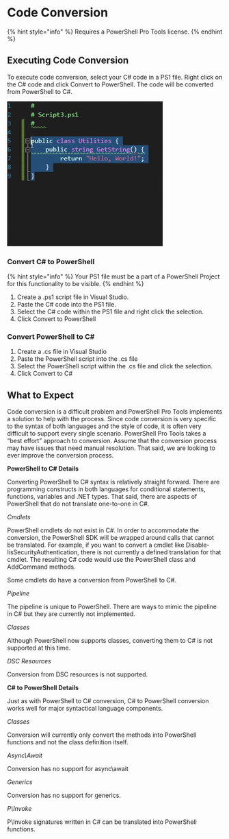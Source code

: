 # Code Conversion

{% hint style="info" %}
Requires a PowerShell Pro Tools license.
{% endhint %}

## Executing Code Conversion

To execute code conversion, select your C# code in a PS1 file. Right click on the C# code and click Convert to PowerShell. The code will be converted from PowerShell to C#.&#x20;

![Converting C# to PowerShell](../../.gitbook/assets/kvb9uuxzya.gif)

### Convert C# to PowerShell

{% hint style="info" %}
Your PS1 file must be a part of a PowerShell Project for this functionality to be visible.
{% endhint %}

1. Create a .ps1 script file in Visual Studio.
2. Paste the C# code into the PS1 file.
3. Select the C# code within the PS1 file and right click the selection.
4. Click Convert to PowerShell

### Convert PowerShell to C\#

1. Create a .cs file in Visual Studio
2. Paste the PowerShell script into the .cs file
3. Select the PowerShell script within the .cs file and click the selection.
4. Click Convert to C#

## What to Expect

Code conversion is a difficult problem and PowerShell Pro Tools implements a solution to help with the process. Since code conversion is very specific to the syntax of both languages and the style of code, it is often very difficult to support every single scenario. PowerShell Pro Tools takes a “best effort” approach to conversion. Assume that the conversion process may have issues that need manual resolution. That said, we are looking to ever improve the conversion process.&#x20;

**PowerShell to C# Details**

Converting PowerShell to C# syntax is relatively straight forward. There are programming constructs in both languages for conditional statements, functions, variables and .NET types. That said, there are aspects of PowerShell that do not translate one-to-one in C#.

_Cmdlets_

PowerShell cmdlets do not exist in C#. In order to accommodate the conversion, the PowerShell SDK will be wrapped around calls that cannot be translated. For example, if you want to convert a cmdlet like Disable-IisSecurityAuthentication, there is not currently a defined translation for that cmdlet. The resulting C# code would use the PowerShell class and AddCommand methods.

Some cmdlets do have a conversion from PowerShell to C#.&#x20;

_Pipeline_

The pipeline is unique to PowerShell. There are ways to mimic the pipeline in C# but they are currently not implemented.

_Classes_

Although PowerShell now supports classes, converting them to C# is not supported at this time.

_DSC Resources_

Conversion from DSC resources is not supported.

**C# to PowerShell Details**

Just as with PowerShell to C# conversion, C# to PowerShell conversion works well for major syntactical language components.

_Classes_

Conversion will currently only convert the methods into PowerShell functions and not the class definition itself.

_Async\Await_

Conversion has no support for async\await

_Generics_

Conversion has no support for generics.

_P\Invoke_

P\Invoke signatures written in C# can be translated into PowerShell functions.
